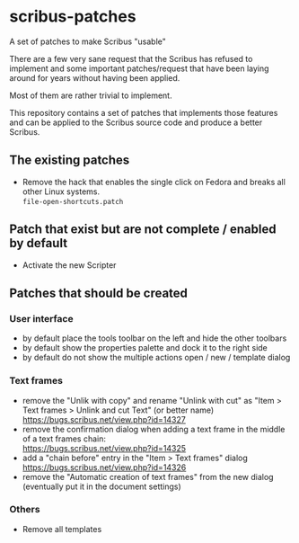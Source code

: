 # scribus-patches

A set of patches to make Scribus "usable"

There are a few very sane request that the Scribus has refused to implement and some important patches/request that have been laying around for years without having been applied.

Most of them are rather trivial to implement.

This repository contains a set of patches that implements those features and can be applied to the Scribus source code and produce a better Scribus.

## The existing patches

- Remove the hack that enables the single click on Fedora and breaks all other Linux systems.  
  `file-open-shortcuts.patch`

## Patch that exist but are not complete / enabled by default

- Activate the new Scripter

## Patches that should be created

### User interface

- by default place the tools toolbar on the left and hide the other toolbars
- by default show the properties palette and dock it to the right side
- by default do not show the multiple actions open / new / template dialog

### Text frames

- remove the "Unlik with copy" and rename "Unlink with cut" as "Item > Text frames > Unlink and cut Text" (or better name)  
  https://bugs.scribus.net/view.php?id=14327
- remove the confirmation dialog when adding a text frame in the middle of a text frames chain:  
  https://bugs.scribus.net/view.php?id=14325
- add a "chain before" entry in the "Item > Text frames" dialog  
  https://bugs.scribus.net/view.php?id=14326
- remove the "Automatic creation of text frames" from the new dialog (eventually put it in the document settings)

### Others

- Remove all templates
